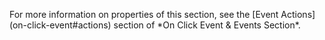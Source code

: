 <p>
For more information on properties of this section, see the [Event Actions](on-click-event#actions) section of *On Click Event & Events Section*. 
